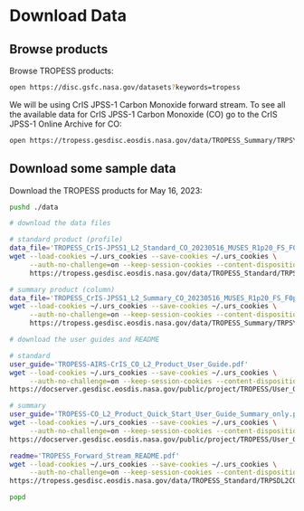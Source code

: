 # Download Data

## Browse products

Browse TROPESS products:

```bash
open https://disc.gsfc.nasa.gov/datasets?keywords=tropess
```

We will be using CrIS JPSS-1 Carbon Monoxide forward stream. To see all the available data for CrIS JPSS-1 Carbon Monoxide (CO) go to the CrIS JPSS-1 Online Archive for CO:

```bash
open https://tropess.gesdisc.eosdis.nasa.gov/data/TROPESS_Summary/TRPSYL2COCRS1FS.1
```

## Download some sample data

Download the TROPESS products for May 16, 2023:

```bash
pushd ./data

# download the data files

# standard product (profile)
data_file='TROPESS_CrIS-JPSS1_L2_Standard_CO_20230516_MUSES_R1p20_FS_F0p6.nc'
wget --load-cookies ~/.urs_cookies --save-cookies ~/.urs_cookies \
     --auth-no-challenge=on --keep-session-cookies --content-disposition --continue \
     https://tropess.gesdisc.eosdis.nasa.gov/data/TROPESS_Standard/TRPSDL2COCRS1FS.1/2023/$data_file

# summary product (column)
data_file='TROPESS_CrIS-JPSS1_L2_Summary_CO_20230516_MUSES_R1p20_FS_F0p6.nc'
wget --load-cookies ~/.urs_cookies --save-cookies ~/.urs_cookies \
     --auth-no-challenge=on --keep-session-cookies --content-disposition --continue \
     https://tropess.gesdisc.eosdis.nasa.gov/data/TROPESS_Summary/TRPSYL2COCRS1FS.1/2023/$data_file

# download the user guides and README

# standard
user_guide='TROPESS-AIRS-CrIS_CO_L2_Product_User_Guide.pdf'
wget --load-cookies ~/.urs_cookies --save-cookies ~/.urs_cookies \
     --auth-no-challenge=on --keep-session-cookies --content-disposition --continue \
https://docserver.gesdisc.eosdis.nasa.gov/public/project/TROPESS/User_Guides/$user_guide

# summary
user_guide='TROPESS-CO_L2_Product_Quick_Start_User_Guide_Summary_only.pdf'
wget --load-cookies ~/.urs_cookies --save-cookies ~/.urs_cookies \
     --auth-no-challenge=on --keep-session-cookies --content-disposition --continue \
https://docserver.gesdisc.eosdis.nasa.gov/public/project/TROPESS/User_Guides/$user_guide

readme='TROPESS_Forward_Stream_README.pdf'
wget --load-cookies ~/.urs_cookies --save-cookies ~/.urs_cookies \
     --auth-no-challenge=on --keep-session-cookies --content-disposition --continue \
https://tropess.gesdisc.eosdis.nasa.gov/data/TROPESS_Standard/TRPSDL2COCRS1FS.1/doc/$readme

popd     
```
